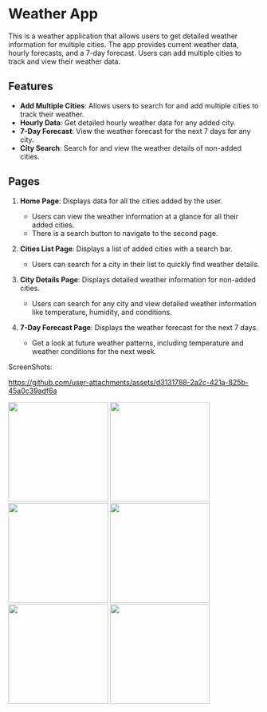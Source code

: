 # Weather App

This is a weather application that allows users to get detailed weather information for multiple cities. The app provides current weather data, hourly forecasts, and a 7-day forecast. Users can add multiple cities to track and view their weather data.

## Features

- **Add Multiple Cities**: Allows users to search for and add multiple cities to track their weather.
- **Hourly Data**: Get detailed hourly weather data for any added city.
- **7-Day Forecast**: View the weather forecast for the next 7 days for any city.
- **City Search**: Search for and view the weather details of non-added cities.
  
## Pages

1. **Home Page**: Displays data for all the cities added by the user.
   - Users can view the weather information at a glance for all their added cities.
   - There is a search button to navigate to the second page.
   
2. **Cities List Page**: Displays a list of added cities with a search bar.
   - Users can search for a city in their list to quickly find weather details.
   
3. **City Details Page**: Displays detailed weather information for non-added cities.
   - Users can search for any city and view detailed weather information like temperature, humidity, and conditions.
   
4. **7-Day Forecast Page**: Displays the weather forecast for the next 7 days.
   - Get a look at future weather patterns, including temperature and weather conditions for the next week.

ScreenShots: 

https://github.com/user-attachments/assets/d3131788-2a2c-421a-825b-45a0c39adf6a


<img src = "https://github.com/user-attachments/assets/d54f3615-0e54-40d1-bbed-29ab04230e8d" width="200">
<img src = "https://github.com/user-attachments/assets/78b535fe-2503-4e28-94e8-0ae88225c64f" width="200">
<img src = "https://github.com/user-attachments/assets/58a56443-6bb4-4db0-8303-d76c7f73e794" width="200">
<img src = "https://github.com/user-attachments/assets/c738dcca-7820-4c75-9ac0-18bb71a424fe" width="200">
<img src = "https://github.com/user-attachments/assets/7ba1bad5-cb92-48d1-9ba7-71b7c5c47d98" width="200">
<img src = "https://github.com/user-attachments/assets/71a0f358-b452-413c-bedb-1b15a88f68ca" width="200">



